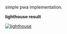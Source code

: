 simple pwa implementation.

**lighthouse result**

<a href="https://github.com/rifqisambas/weather-app/blob/main/report/lighthouse_score.pdf">
  <img alt="lighthouse" title="lighthouse" src="https://github.com/rifqisambas/weather-app/blob/main/report/2020-12-26-060202_1366x768_scrot.png">
</a>
